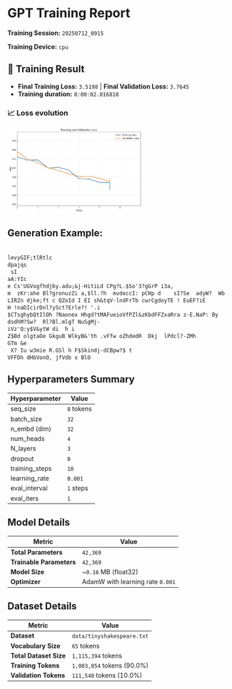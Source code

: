 # GPT Training Report

**Training Session:** `20250712_0915`

**Training Device:** `cpu`

## 🎯 Training Result

- **Final Training Loss:** `3.5198` | **Final Validation Loss:** `3.7645`
- **Training duration:** `0:00:02.016818`

### 📈 Loss evolution

<img src="losses.png" alt="Training and Validation Loss" width="60%"/>

## Generation Example:
```

levyGIF;tlRtlc
dpajqs
 sI
aA:YIc
e Cs'UGVogfhdjby.adu;&j-HitiLd CPg?L.$So'3?gGrP i3a,
m  zKr:ahe Bl?gronuzZi a,$ll.?h  mvdeccI: pCHp d    sI?Se  adyW?  Wb LIRZn djke;ft c QZoId I EI sh&tqV-lndFrTb cwrCgdoyTE ! EuEF?iE
H !naDIcirDnl?ySct?Erle?! '.i
$CTsghybQtIlOh ?Naonex Hhgd?tMAFueioVfPZl&zKbdFFZxaRra z-E.NaP: By dsdhM?Sw?  Rl?Bl.mlgT NuSgMj-
iVz'Q:y$V&ytW di  h i
Z$Bd olgtaOe GkguB WlkyB&'th .vFfw oZhdedR  Dkj  lPdcl?-ZMh
GTm &e
 X? Iu w3mie R.GSl h F$Skindj-dCBpw?$ t
VFFDh dHbVonO, jfVdb x BlO
```

## Hyperparameters Summary

| Hyperparameter | Value |
|-----------|-------|
| seq_size | `8` tokens |
| batch_size | `32` |
| n_embd (dim) | `32` |
| num_heads | `4` |
| N_layers | `3` |
| dropout | `0` |
| training_steps | `10` |
| learning_rate | `0.001` |
| eval_interval | `1` steps |
| eval_iters | `1` |

## Model Details

| Metric | Value |
|--------|-------|
| **Total Parameters** | `42,369` |
| **Trainable Parameters** | `42,369` |
| **Model Size** | ~`0.16` MB (float32) |
| **Optimizer** | AdamW with learning rate `0.001` |

## Dataset Details

| Metric | Value |
|--------|-------|
| **Dataset** | `data/tinyshakespeare.txt` |
| **Vocabulary Size** | `65` tokens |
| **Total Dataset Size** | `1,115,394` tokens |
| **Training Tokens** | `1,003,854` tokens (90.0%)|
| **Validation Tokens** | `111,540` tokens (10.0%)|



